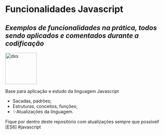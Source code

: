 # Funcionalidades Javascript
## _Exemplos de funcionalidades na prática, todos sendo aplicados e comentados durante a codificação_

<img src="https://dataxstudios.com.br/assets/images/logo_DXS_400_190.png" alt="dxs" width="100"/> 

Base para aplicação e estudo da linguagem Javascript

- Sacadas, padrões;
- Estruturas, conceitos, funções;
- ✨Atualizações da linguagem.

Fique por dentro deste repositório com atualizações sempre que possível!
[ES6] #javascript
